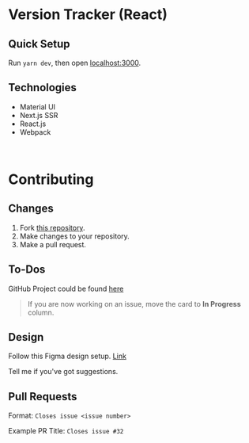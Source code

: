 # Version Tracker (React)

## Quick Setup
Run `yarn dev`, then open [localhost:3000](http://localhost:3000).

## Technologies
- Material UI
- Next.js SSR
- React.js
- Webpack

<br>

# Contributing
## Changes
1. Fork [this repository](https://github.com/mchlbataller/version-track-react).
2. Make changes to your repository.
3. Make a pull request.

## To-Dos
GitHub Project could be found [here](https://github.com/mchlbataller/version-tracker-react/projects/1)

> If you are now working on an issue, move the card to **In Progress** column.


## Design
Follow this Figma design setup. [Link](https://www.figma.com/file/Ld9jtQLmu1J4wATaEwxZtt/Version-Tracker?node-id=0%3A1)

Tell me if you've got suggestions.

## Pull Requests
Format: `Closes issue <issue number>`

Example PR Title: `Closes issue #32`